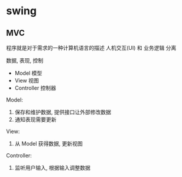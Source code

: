 # swing

## MVC

程序就是对于需求的一种计算机语言的描述
人机交互(UI) 和 业务逻辑 分离

数据, 表现, 控制

- Model 模型
- View  视图
- Controller 控制器

Model:

1. 保存和维护数据, 提供接口让外部修改数据
2. 通知表现需要更新

View:

1. 从 Model 获得数据, 更新视图

Controller:

1. 监听用户输入, 根据输入调整数据